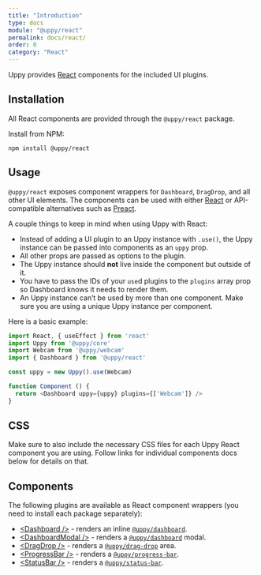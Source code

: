 ```yaml
---
title: "Introduction"
type: docs
module: "@uppy/react"
permalink: docs/react/
order: 0
category: "React"
---
```


Uppy provides [React][] components for the included UI plugins.

## Installation

All React components are provided through the `@uppy/react` package.

Install from NPM:

```shell
npm install @uppy/react
```

## Usage

`@uppy/react` exposes component wrappers for `Dashboard`, `DragDrop`, and all other UI elements.
The components can be used with either [React][] or API-compatible alternatives such as [Preact][].

A couple things to keep in mind when using Uppy with React:

* Instead of adding a UI plugin to an Uppy instance with `.use()`, the Uppy instance can be passed into components as an `uppy` prop.
* All other props are passed as options to the plugin.
* The Uppy instance should **not** live inside the component but outside of it.
* You have to pass the IDs of your `use`d plugins to the `plugins` array prop so Dashboard knows it needs to render them.
* An Uppy instance can’t be used by more than one component. Make sure you are using a unique Uppy instance per component.

Here is a basic example:

```js
import React, { useEffect } from 'react'
import Uppy from '@uppy/core'
import Webcam from '@uppy/webcam'
import { Dashboard } from '@uppy/react'

const uppy = new Uppy().use(Webcam)

function Component () {
  return <Dashboard uppy={uppy} plugins={['Webcam']} />
}
```

## CSS

Make sure to also include the necessary CSS files for each Uppy React component you are using. Follow links for individual components docs below for details on that.

## Components

The following plugins are available as React component wrappers (you need to
install each package separately):

* [\<Dashboard />][<Dashboard />] - renders an inline [`@uppy/dashboard`][].
* [\<DashboardModal />][<DashboardModal />] - renders a [`@uppy/dashboard`][] modal.
* [\<DragDrop />][<DragDrop />] - renders a [`@uppy/drag-drop`][] area.
* [\<ProgressBar />][<ProgressBar />] - renders a [`@uppy/progress-bar`][].
* [\<StatusBar />][<StatusBar />] - renders a [`@uppy/status-bar`][].

[React]: https://facebook.github.io/react

[Preact]: https://preactjs.com/

[<Dashboard />]: /docs/react/dashboard

[<DragDrop />]: /docs/react/dragdrop

[<ProgressBar />]: /docs/react/progress-bar

[<StatusBar />]: /docs/react/status-bar

[<DashboardModal />]: /docs/react/dashboard-modal

[`@uppy/dashboard`]: /docs/dashboard

[`@uppy/drag-drop`]: /docs/drag-drop

[`@uppy/progress-bar`]: /docs/progress-bar

[`@uppy/status-bar`]: /docs/status-bar
